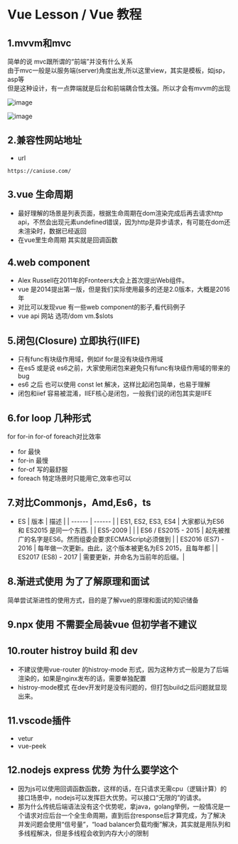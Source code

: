 # Vue Lesson / Vue 教程

## 1.mvvm和mvc

简单的说 mvc跟所谓的“前端”并没有什么关系  
由于mvc一般是以服务端(server)角度出发,所以这里view，其实是模板，如jsp，asp等  
但是这种设计，有一点弊端就是后台和前端耦合性太强。所以才会有mvvm的出现  

![image](https://woodyhello.com/assets/imgs/lesson/vue/mvc.png)

![image](https://woodyhello.com/assets/imgs/lesson/vue/mvvm.png)

## 2.兼容性网站地址

- url

```
https://caniuse.com/
```

## 3.vue 生命周期

- 最好理解的场景是列表页面，根据生命周期在dom渲染完成后再去请求http api，不然会出现元素undefined错误，因为http是异步请求，有可能在dom还未渲染时，数据已经返回
- 在vue里生命周期 其实就是回调函数

## 4.web component

- Alex Russell在2011年的Fronteers大会上首次提出Web组件。
- vue 是2014提出第一版，但是我们实际使用最多的还是2.0版本，大概是2016年
- 对比可以发现vue 有一些web component的影子,看代码例子
- vue api 网站 选项/dom  vm.$slots

## 5.闭包(Closure) 立即执行(IIFE)

- 只有func有块级作用域，例如if for是没有块级作用域
- 在es5 或是说 es6之前，大家使用闭包来避免只有func有块级作用域的带来的bug
- es6 之后 也可以使用 const let 解决，这样比起闭包简单，也易于理解
- 闭包和iief 容易被混淆，IIEF核心是闭包，一般我们说的闭包其实是IIFE

## 6.for loop 几种形式

for for-in for-of foreach对比效率
- for 最快
- for-in 最慢
- for-of 写的最舒服
- foreach 特定场景时只能用它,效率也可以

## 7.对比Commonjs，Amd,Es6，ts

- ES
    | 版本   | 描述   | 
    | ------ | ------ | 
    | ES1, ES2, ES3, ES4 | 大家都认为ES6 和 ES2015 是同一个东西. |
    | ES5-2009 |  |
    | ES6 / ES2015 - 2015 | 起先被推广的名字是ES6。然而组委会要求ECMAScript必须做到 |
    | ES2016 (ES7) - 2016 | 每年做一次更新。由此，这个版本被更名为ES 2015，且每年都 |
    | ES2017 (ES8) - 2017 | 需要更新，并命名为当前年的后缀。|
 
## 8.渐进式使用 为了了解原理和面试

简单尝试渐进性的使用方式，目的是了解vue的原理和面试的知识储备

## 9.npx 使用 不需要全局装vue 但初学者不建议

## 10.router histroy build 和 dev

- 不建议使用vue-router 的histroy-mode 形式，因为这种方式一般是为了后端渲染的，如果是nginx发布的话，需要单独配置
- histroy-mode模式 在dev开发时是没有问题的，但打包build之后问题就显现出来。

## 11.vscode插件

- vetur
- vue-peek

## 12.nodejs express 优势 为什么要学这个

- 因为js可以使用回调函数函数，这样的话，在只请求无需cpu（逻辑计算）的接口场景中，nodejs可以发挥巨大优势。可以接口“无限的”的请求。
- 那为什么传统后端语法没有这个优势呢，拿java，golang举例，一般情况是一个请求对应后台一个全生命周期，直到后台response后才算完成，为了解决并发问题会使用“信号量”，“load balancer负载均衡”解决，其实就是用队列和多线程解决，但是多线程会收到内存大小的限制

